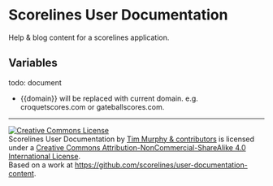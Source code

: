 # Scorelines User Documentation

Help &amp; blog content for a scorelines application.

## Variables

todo: document

- {{domain}} will be replaced with current domain. e.g. croquetscores.com or gateballscores.com.
  
---

<a rel="license" href="http://creativecommons.org/licenses/by-nc-sa/4.0/"><img alt="Creative Commons License" style="border-width:0" src="https://i.creativecommons.org/l/by-nc-sa/4.0/88x31.png" /></a><br /><span xmlns:dct="http://purl.org/dc/terms/" property="dct:title">Scorelines User Documentation</span> by <a xmlns:cc="http://creativecommons.org/ns#" href="https://github.com/scorelines/user-documentation-content" property="cc:attributionName" rel="cc:attributionURL">Tim Murphy & contributors</a> is licensed under a <a rel="license" href="http://creativecommons.org/licenses/by-nc-sa/4.0/">Creative Commons Attribution-NonCommercial-ShareAlike 4.0 International License</a>.<br />Based on a work at <a xmlns:dct="http://purl.org/dc/terms/" href="https://github.com/scorelines/user-documentation-content" rel="dct:source">https://github.com/scorelines/user-documentation-content</a>.
